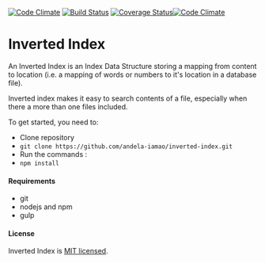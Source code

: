 [![Code Climate](https://codeclimate.com/github/andela-iamao/inverted-index/badges/gpa.svg)](https://codeclimate.com/github/andela-iamao/inverted-index) [![Build Status](https://travis-ci.org/andela-iamao/inverted-index.svg?branch=master)](https://travis-ci.org/andela-iamao/inverted-index) [![Coverage Status](https://coveralls.io/repos/github/andela-iamao/inverted-index/badge.svg?branch=feature%2F140182663%2Ftests-dev)](https://coveralls.io/github/andela-iamao/inverted-index?branch=feature%2F140182663%2Ftests-dev)[![Code Climate](https://codeclimate.com/github/andela-iamao/inverted-index/badges/gpa.svg)](https://codeclimate.com/github/andela-iamao/inverted-index)

# Inverted Index
An Inverted Index is an Index Data Structure storing a mapping from content to location (i.e. a mapping of words or numbers to it's location in a database file).

Inverted index makes it easy to search contents of a file, especially when there a more than one files included.

To get started, you need to:
* Clone repository
 * `git clone https://github.com/andela-iamao/inverted-index.git`
* Run the commands : 
 * `npm install`
 
#### Requirements
* git
* nodejs and npm
* gulp


#### License

Inverted Index is [MIT licensed](https://github.com/andela-iamao/inverted-index/blob/feature/139563053/Automate-reloading-on-dev/License.md).

